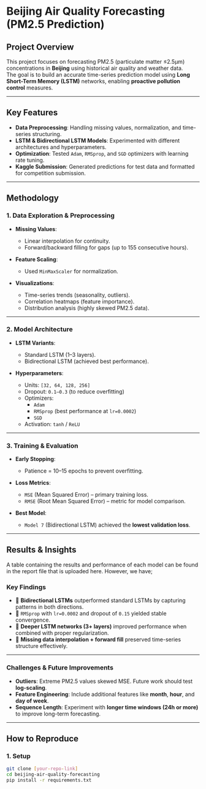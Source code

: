 # Beijing Air Quality Forecasting (PM2.5 Prediction)

## Project Overview

This project focuses on forecasting PM2.5 (particulate matter ≤2.5µm) concentrations in **Beijing** using historical air quality and weather data.  
The goal is to build an accurate time-series prediction model using **Long Short-Term Memory (LSTM)** networks, enabling **proactive pollution control** measures.

---

## Key Features

-  **Data Preprocessing**: Handling missing values, normalization, and time-series structuring.  
-  **LSTM & Bidirectional LSTM Models**: Experimented with different architectures and hyperparameters.  
-  **Optimization**: Tested `Adam`, `RMSprop`, and `SGD` optimizers with learning rate tuning.  
-  **Kaggle Submission**: Generated predictions for test data and formatted for competition submission.

---

## Methodology

### 1. Data Exploration & Preprocessing

- **Missing Values**:  
  - Linear interpolation for continuity.  
  - Forward/backward filling for gaps (up to 155 consecutive hours).

- **Feature Scaling**:  
  - Used `MinMaxScaler` for normalization.

- **Visualizations**:
  - Time-series trends (seasonality, outliers).
  - Correlation heatmaps (feature importance).
  - Distribution analysis (highly skewed PM2.5 data).

---

### 2. Model Architecture

- **LSTM Variants**:
  - Standard LSTM (1–3 layers).
  - Bidirectional LSTM (achieved best performance).

- **Hyperparameters**:
  - Units: `[32, 64, 128, 256]`
  - Dropout: `0.1–0.3` (to reduce overfitting)
  - Optimizers:
    - `Adam`
    - `RMSprop` (best performance at `lr=0.0002`)
    - `SGD`
  - Activation: `tanh` / `ReLU`

---

### 3. Training & Evaluation

- **Early Stopping**:
  - Patience = 10–15 epochs to prevent overfitting.

- **Loss Metrics**:
  - `MSE` (Mean Squared Error) – primary training loss.
  - `RMSE` (Root Mean Squared Error) – metric for model comparison.

- **Best Model**:
  - `Model 7` (Bidirectional LSTM) achieved the **lowest validation loss**.

---

##  Results & Insights
A table containing the results and performance of each model can be found in the report file that is uploaded here. However, we have;
### Key Findings

- 🔹 **Bidirectional LSTMs** outperformed standard LSTMs by capturing patterns in both directions.
- 🔹 `RMSprop` with `lr=0.0002` and dropout of `0.15` yielded stable convergence.
- 🔹 **Deeper LSTM networks (3+ layers)** improved performance when combined with proper regularization.
- 🔹 **Missing data interpolation + forward fill** preserved time-series structure effectively.

---

### Challenges & Future Improvements

- **Outliers**: Extreme PM2.5 values skewed MSE. Future work should test **log-scaling**.
- **Feature Engineering**: Include additional features like **month**, **hour**, and **day of week**.
- **Sequence Length**: Experiment with **longer time windows (24h or more)** to improve long-term forecasting.

---

##  How to Reproduce

### 1. Setup

```bash
git clone [your-repo-link]
cd beijing-air-quality-forecasting
pip install -r requirements.txt
